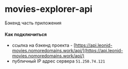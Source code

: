 # movies-explorer-api
Бэкенд часть приложения

#### Как подключиться
+ ссылка на бэкенд проекта - [https://api.leonid-movies.nomoredomains.work/api/](https://api.leonid-movies.nomoredomains.work/api/)
+ публичный IP адрес сервера `51.250.74.121`
